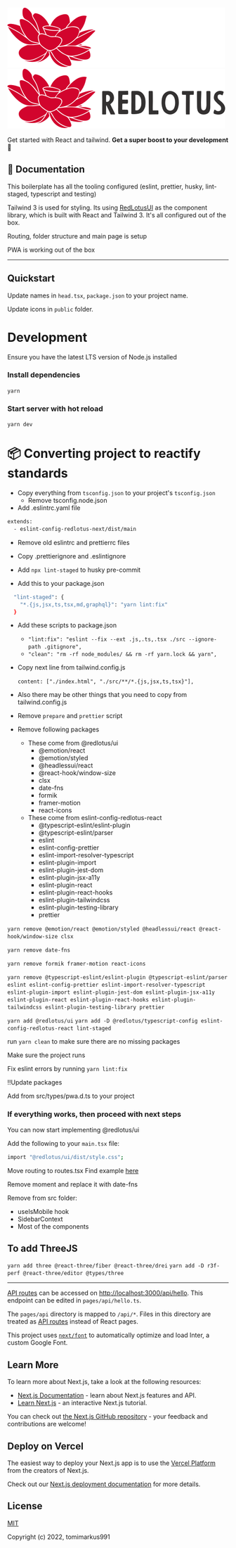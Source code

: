 ![RedLotus-Logo-Dark](.github/base-logo-dark-mode.svg#gh-dark-mode-only)
![RedLotus-Logo-Light](.github/base-logo-light-mode.svg#gh-light-mode-only)

Get started with React and tailwind. **Get a super boost to your development** 🚀

## 📖 Documentation
This boilerplate has all the tooling configured (eslint, prettier, husky, lint-staged, typescript and testing)

Tailwind 3 is used for styling.
Its using [RedLotusUI](https://github.com/redlotus-io/ui) as the component library, which is built with React and Tailwind 3.  It's all configured out of the box.

Routing, folder structure and main page is setup

PWA is working out of the box

---

## Quickstart
Update names in `head.tsx`, `package.json` to your project name.

Update icons in `public` folder.

# Development
Ensure you have the latest LTS version of Node.js installed

### Install dependencies
`yarn`

### Start server with hot reload
`yarn dev`


# 📦 Converting project to reactify standards

- Copy everything from `tsconfig.json` to your project's `tsconfig.json`
  - Remove tsconfig.node.json
- Add .eslintrc.yaml file
```bash
extends:
  - eslint-config-redlotus-next/dist/main
```
- Remove old eslintrc and prettierrc files
- Copy .prettierignore and .eslintignore

- Add `npx lint-staged` to husky pre-commit
- Add this to your package.json
```bash
  "lint-staged": {
    "*.{js,jsx,ts,tsx,md,graphql}": "yarn lint:fix"
  }
```
- Add these scripts to package.json
  -  `"lint:fix": "eslint --fix --ext .js,.ts,.tsx ./src --ignore-path .gitignore",`
  -  `"clean": "rm -rf node_modules/ && rm -rf yarn.lock && yarn",`


- Copy next line from tailwind.config.js

    `content: ["./index.html", "./src/**/*.{js,jsx,ts,tsx}"],`

- Also there may be other things that you need to copy from tailwind.config.js

- Remove `prepare` and `prettier` script

- Remove following packages
  - These come from @redlotus/ui
    - @emotion/react
    - @emotion/styled
    - @headlessui/react
    - @react-hook/window-size
    - clsx
    - date-fns
    - formik
    - framer-motion
    - react-icons
  - These come from eslint-config-redlotus-react
    - @typescript-eslint/eslint-plugin
    - @typescript-eslint/parser
    - eslint
    - eslint-config-prettier
    - eslint-import-resolver-typescript
    - eslint-plugin-import
    - eslint-plugin-jest-dom
    - eslint-plugin-jsx-a11y
    - eslint-plugin-react
    - eslint-plugin-react-hooks
    - eslint-plugin-tailwindcss
    - eslint-plugin-testing-library
    - prettier

`yarn remove @emotion/react @emotion/styled @headlessui/react @react-hook/window-size clsx`

`yarn remove date-fns`

`yarn remove formik framer-motion react-icons`

`yarn remove @typescript-eslint/eslint-plugin @typescript-eslint/parser eslint eslint-config-prettier eslint-import-resolver-typescript eslint-plugin-import eslint-plugin-jest-dom eslint-plugin-jsx-a11y eslint-plugin-react eslint-plugin-react-hooks eslint-plugin-tailwindcss eslint-plugin-testing-library prettier`

`yarn add @redlotus/ui`
`yarn add -D @redlotus/typescript-config eslint-config-redlotus-react lint-staged`

run `yarn clean` to make sure there are no missing packages

Make sure the project runs

Fix eslint errors by running `yarn lint:fix`

!!Update packages

Add from src/types/pwa.d.ts to your project

### If everything works, then proceed with next steps

You can now start implementing @redlotus/ui

Add the following to your `main.tsx` file:

```bash
import "@redlotus/ui/dist/style.css";
```

Move routing to routes.tsx Find example [here](https://github.com/redlotus-io/ui/blob/main/src/routes/routes.tsx)

Remove moment and replace it with date-fns

Remove from src folder:
- useIsMobile hook
- SidebarContext
- Most of the components

## To add ThreeJS

`yarn add three @react-three/fiber @react-three/drei`
`yarn add -D r3f-perf @react-three/editor @types/three`

---
























[API routes](https://nextjs.org/docs/api-routes/introduction) can be accessed on [http://localhost:3000/api/hello](http://localhost:3000/api/hello). This endpoint can be edited in `pages/api/hello.ts`.

The `pages/api` directory is mapped to `/api/*`. Files in this directory are treated as [API routes](https://nextjs.org/docs/api-routes/introduction) instead of React pages.

This project uses [`next/font`](https://nextjs.org/docs/basic-features/font-optimization) to automatically optimize and load Inter, a custom Google Font.

## Learn More

To learn more about Next.js, take a look at the following resources:

- [Next.js Documentation](https://nextjs.org/docs) - learn about Next.js features and API.
- [Learn Next.js](https://nextjs.org/learn) - an interactive Next.js tutorial.

You can check out [the Next.js GitHub repository](https://github.com/vercel/next.js/) - your feedback and contributions are welcome!

## Deploy on Vercel

The easiest way to deploy your Next.js app is to use the [Vercel Platform](https://vercel.com/new?utm_medium=default-template&filter=next.js&utm_source=create-next-app&utm_campaign=create-next-app-readme) from the creators of Next.js.

Check out our [Next.js deployment documentation](https://nextjs.org/docs/deployment) for more details.


## License

[MIT](./LICENSE)

Copyright (c) 2022, tomimarkus991